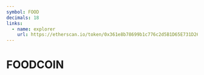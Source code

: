 ```yaml
---
symbol: FOOD
decimals: 18
links:
  - name: explorer
    url: https://etherscan.io/token/0x361e8b78699b1c776c2d5B1D65E731D26a9c7F54
---
```


# FOODCOIN

